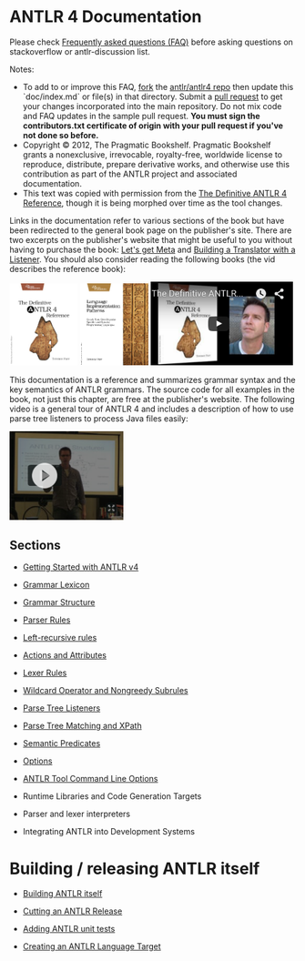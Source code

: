 # ANTLR 4 Documentation

Please check [Frequently asked questions (FAQ)](faq/index.md) before asking questions on stackoverflow or antlr-discussion list.

Notes:
<ul>
<li>To add to or improve this FAQ, <a href=https://help.github.com/articles/fork-a-repo>fork</a> the <a href=https://github.com/antlr/antlr4>antlr/antlr4 repo</a> then update this `doc/index.md` or file(s) in that directory.  Submit a <a href=https://help.github.com/articles/creating-a-pull-request>pull request</a> to get your changes incorporated into the main repository. Do not mix code and FAQ updates in the sample pull request. <b>You must sign the contributors.txt certificate of origin with your pull request if you've not done so before.</b></li>

<li>Copyright © 2012, The Pragmatic Bookshelf.  Pragmatic Bookshelf grants a nonexclusive, irrevocable, royalty-free, worldwide license to reproduce, distribute, prepare derivative works, and otherwise use this contribution as part of the ANTLR project and associated documentation.</li>

<li>This text was copied with permission from the <a href=http://pragprog.com/book/tpantlr2/the-definitive-antlr-4-reference>The Definitive ANTLR 4 Reference</a>, though it is being morphed over time as the tool changes.</li>
</ul>

Links in the documentation refer to various sections of the book but have been redirected to the general book page on the publisher's site. There are two excerpts on the publisher's website that might be useful to you without having to purchase the book: [Let's get Meta](http://media.pragprog.com/titles/tpantlr2/picture.pdf) and [Building a Translator with a Listener](http://media.pragprog.com/titles/tpantlr2/listener.pdf). You should also consider reading the following books (the vid describes the reference book):

<a href=""><img src=images/tpantlr2.png width=120></a>
<a href=""><img src=images/tpdsl.png width=120></a>
<a href="https://www.youtube.com/watch?v=OAoA3E-cyug"><img src=images/teronbook.png width=250></a>
                 
This documentation is a reference and summarizes grammar syntax and the key semantics of ANTLR grammars. The source code for all examples in the book, not just this chapter, are free at the publisher's website. The following video is a general tour of ANTLR 4 and includes a description of how to use parse tree listeners to process Java files easily:

<a href="https://vimeo.com/59285751"><img src=images/tertalk.png width=200></a>

## Sections

* [Getting Started with ANTLR v4](getting-started.md)

* [Grammar Lexicon](lexicon.md)

* [Grammar Structure](grammars.md)

* [Parser Rules](parser-rules.md)

* [Left-recursive rules](left-recursion.md)

* [Actions and Attributes](actions.md)

* [Lexer Rules](lexer-rules.md)

* [Wildcard Operator and Nongreedy Subrules](wildcard.md)

* [Parse Tree Listeners](listeners.md)

* [Parse Tree Matching and XPath](tree-matching.md)

* [Semantic Predicates](predicates.md)

* [Options](options.md)

* [ANTLR Tool Command Line Options](tool-options.md)

* Runtime Libraries and Code Generation Targets

* Parser and lexer interpreters

* Integrating ANTLR into Development Systems

# Building / releasing ANTLR itself

* [Building ANTLR itself](building-antlr.md)

* [Cutting an ANTLR Release](releasing-antlr.md)

* [Adding ANTLR unit tests](adding-tests.md)

* [Creating an ANTLR Language Target](creating-a-language-target.md)
